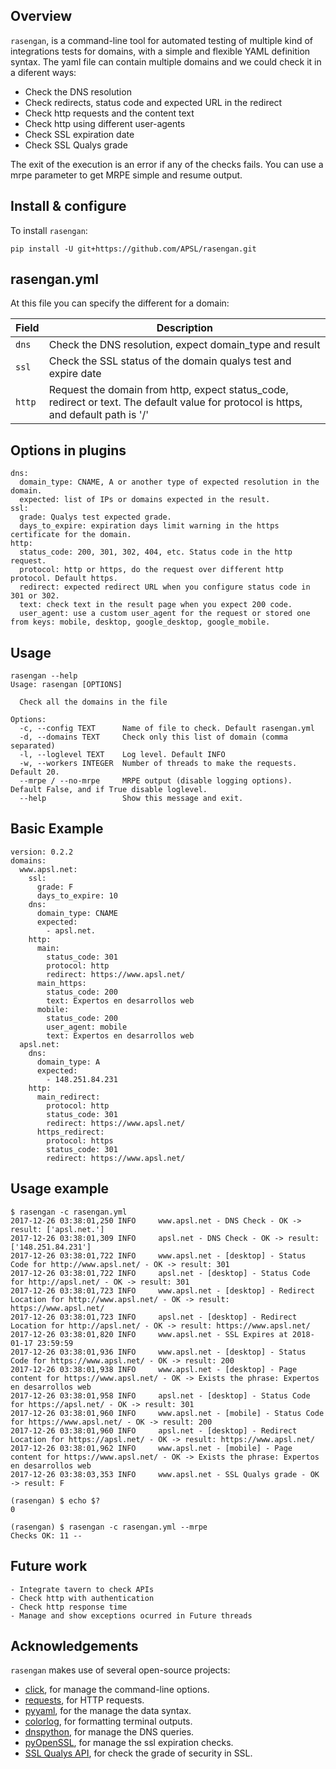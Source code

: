 ## Overview

`rasengan`, is a command-line tool for automated testing of multiple kind of integrations tests for domains, with 
a simple and flexible YAML definition syntax.
The yaml file can contain multiple domains and we could check it in a diferent ways:
  - Check the DNS resolution
  - Check redirects, status code and expected URL in the redirect
  - Check http requests and the content text
  - Check http using different user-agents
  - Check SSL expiration date
  - Check SSL Qualys grade

The exit of the execution is an error if any of the checks fails.
You can use a mrpe parameter to get MRPE simple and resume output.  


## Install & configure

To install `rasengan`:

    pip install -U git+https://github.com/APSL/rasengan.git


## rasengan.yml

At this file you can specify the different for a domain:

| Field          | Description                                                        |
|----------------|--------------------------------------------------------------------|
| `dns`          | Check the DNS resolution, expect domain_type and result            |
| `ssl`          | Check the SSL status of the domain qualys test and expire date     |
| `http`         | Request the domain from http, expect status_code, redirect or text. The default value for protocol is https, and default path is '/' |


## Options in plugins

    dns:
      domain_type: CNAME, A or another type of expected resolution in the domain.
      expected: list of IPs or domains expected in the result.
    ssl:
      grade: Qualys test expected grade.
      days_to_expire: expiration days limit warning in the https certificate for the domain. 
    http: 
      status_code: 200, 301, 302, 404, etc. Status code in the http request.
      protocol: http or https, do the request over different http protocol. Default https.
      redirect: expected redirect URL when you configure status code in 301 or 302. 
      text: check text in the result page when you expect 200 code.
      user_agent: use a custom user_agent for the request or stored one from keys: mobile, desktop, google_desktop, google_mobile.


## Usage

    rasengan --help
    Usage: rasengan [OPTIONS]

      Check all the domains in the file

    Options:
      -c, --config TEXT      Name of file to check. Default rasengan.yml
      -d, --domains TEXT     Check only this list of domain (comma separated)
      -l, --loglevel TEXT    Log level. Default INFO
      -w, --workers INTEGER  Number of threads to make the requests. Default 20.
      --mrpe / --no-mrpe     MRPE output (disable logging options). Default False, and if True disable loglevel.
      --help                 Show this message and exit.


## Basic Example
    version: 0.2.2
    domains:
      www.apsl.net:
        ssl:
          grade: F
          days_to_expire: 10
        dns:
          domain_type: CNAME
          expected: 
            - apsl.net.
        http:
          main: 
            status_code: 301
            protocol: http
            redirect: https://www.apsl.net/
          main_https:
            status_code: 200
            text: Expertos en desarrollos web
          mobile:
            status_code: 200
            user_agent: mobile
            text: Expertos en desarrollos web           
      apsl.net:
        dns:
          domain_type: A
          expected: 
            - 148.251.84.231
        http:
          main_redirect:        
            protocol: http
            status_code: 301
            redirect: https://www.apsl.net/
          https_redirect:
            protocol: https
            status_code: 301
            redirect: https://www.apsl.net/


## Usage example

    $ rasengan -c rasengan.yml 
    2017-12-26 03:38:01,250 INFO     www.apsl.net - DNS Check - OK -> result: ['apsl.net.']
    2017-12-26 03:38:01,309 INFO     apsl.net - DNS Check - OK -> result: ['148.251.84.231']
    2017-12-26 03:38:01,722 INFO     www.apsl.net - [desktop] - Status Code for http://www.apsl.net/ - OK -> result: 301
    2017-12-26 03:38:01,722 INFO     apsl.net - [desktop] - Status Code for http://apsl.net/ - OK -> result: 301
    2017-12-26 03:38:01,723 INFO     www.apsl.net - [desktop] - Redirect Location for http://www.apsl.net/ - OK -> result: https://www.apsl.net/                                
    2017-12-26 03:38:01,723 INFO     apsl.net - [desktop] - Redirect Location for http://apsl.net/ - OK -> result: https://www.apsl.net/
    2017-12-26 03:38:01,820 INFO     www.apsl.net - SSL Expires at 2018-01-17 23:59:59
    2017-12-26 03:38:01,936 INFO     www.apsl.net - [desktop] - Status Code for https://www.apsl.net/ - OK -> result: 200
    2017-12-26 03:38:01,938 INFO     www.apsl.net - [desktop] - Page content for https://www.apsl.net/ - OK -> Exists the phrase: Expertos en desarrollos web
    2017-12-26 03:38:01,958 INFO     apsl.net - [desktop] - Status Code for https://apsl.net/ - OK -> result: 301
    2017-12-26 03:38:01,960 INFO     www.apsl.net - [mobile] - Status Code for https://www.apsl.net/ - OK -> result: 200
    2017-12-26 03:38:01,960 INFO     apsl.net - [desktop] - Redirect Location for https://apsl.net/ - OK -> result: https://www.apsl.net/
    2017-12-26 03:38:01,962 INFO     www.apsl.net - [mobile] - Page content for https://www.apsl.net/ - OK -> Exists the phrase: Expertos en desarrollos web
    2017-12-26 03:38:03,353 INFO     www.apsl.net - SSL Qualys grade - OK -> result: F

    (rasengan) $ echo $?
    0

    (rasengan) $ rasengan -c rasengan.yml --mrpe
    Checks OK: 11 -- 


## Future work

    - Integrate tavern to check APIs
    - Check http with authentication
    - Check http response time
    - Manage and show exceptions ocurred in Future threads

## Acknowledgements
  
`rasengan` makes use of several open-source projects:

  - [click](http://click.pocoo.org/5/), for manage the command-line options.
  - [requests](http://docs.python-requests.org/en/master/), for HTTP requests.
  - [pyyaml](https://github.com/yaml/pyyaml), for the manage the data syntax.
  - [colorlog](https://github.com/borntyping/python-colorlog), for formatting terminal outputs.
  - [dnspython](http://www.dnspython.org/), for manage the DNS queries.
  - [pyOpenSSL](https://pypi.python.org/pypi/pyOpenSSL), for manage the ssl expiration checks.
  - [SSL Qualys API](https://www.ssllabs.com/projects/ssllabs-apis/), for check the grade of security in SSL.